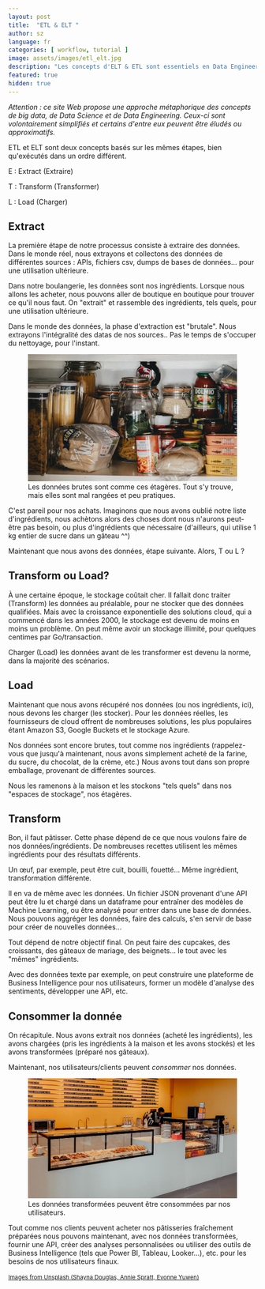 ```yaml
---
layout: post
title:  "ETL & ELT "
author: sz
language: fr
categories: [ workflow, tutorial ]
image: assets/images/etl_elt.jpg
description: "Les concepts d'ELT & ETL sont essentiels en Data Engineering. Il est possible d'en expliquer facilement le fonctionnement au travers d'une boulangerie."
featured: true
hidden: true
---
```


<div class="disclaimer"><i>Attention : ce site Web propose une approche métaphorique des concepts de big data, de Data Science et de Data Engineering. Ceux-ci sont volontairement simplifiés et certains d'entre eux peuvent être éludés ou approximatifs.</i></div>

ETL et ELT sont deux concepts basés sur les mêmes étapes, bien qu'exécutés dans un ordre différent.

E : Extract (Extraire)

T : Transform (Transformer)

L : Load (Charger)


## Extract

La première étape de notre processus consiste à extraire des données. Dans le monde réel, nous extrayons et collectons des données de différentes sources : APIs, fichiers csv, dumps de bases de données... pour une utilisation ultérieure.

Dans notre boulangerie, les données sont nos ingrédients. Lorsque nous allons les acheter, nous pouvons aller de boutique en boutique pour trouver ce qu'il nous faut. On "extrait" et rassemble des ingrédients, tels quels, pour une utilisation ultérieure.

Dans le monde des données, la phase d'extraction est "brutale". Nous extrayons l'intégralité des datas de nos sources.. Pas le temps de s'occuper du nettoyage, pour l'instant.


<figure>
    <img src="assets/images/etl.jpg" alt="Messy shelves to represent raw data"/>
    <figcaption>Les données brutes sont comme ces étagères. Tout s'y trouve, mais elles sont mal rangées et peu pratiques.</figcaption>
</figure>

C'est pareil pour nos achats. Imaginons que nous avons oublié notre liste d'ingrédients, nous achètons alors des choses dont nous n'aurons peut-être pas besoin, ou plus d'ingrédients que nécessaire (d'ailleurs, qui utilise 1 kg entier de sucre dans un gâteau ^^)

Maintenant que nous avons des données, étape suivante. Alors, T ou L ?


## Transform ou Load?

À une certaine époque, le stockage coûtait cher. Il fallait donc traiter (Transform) les données au préalable, pour ne stocker que des données qualifiées.
Mais avec la croissance exponentielle des solutions cloud, qui a commencé dans les années 2000, le stockage est devenu de moins en moins un problème. On peut même avoir un stockage illimité, pour quelques centimes par Go/transaction.

Charger (Load) les données avant de les transformer est devenu la norme, dans la majorité des scénarios.

## Load

Maintenant que nous avons récupéré nos données (ou nos ingrédients, ici), nous devons les charger (les stocker).
Pour les données réelles, les fournisseurs de cloud offrent de nombreuses solutions, les plus populaires étant Amazon S3, Google Buckets et le stockage Azure.

Nos données sont encore brutes, tout comme nos ingrédients (rappelez-vous que jusqu'à maintenant, nous avons simplement acheté de la farine, du sucre, du chocolat, de la crème, etc.)
Nous avons tout dans son propre emballage, provenant de différentes sources.

Nous les ramenons à la maison et les stockons "tels quels" dans nos "espaces de stockage", nos étagères.

## Transform

Bon, il faut pâtisser. Cette phase dépend de ce que nous voulons faire de nos données/ingrédients.
De nombreuses recettes utilisent les mêmes ingrédients pour des résultats différents.

Un œuf, par exemple, peut être cuit, bouilli, fouetté... Même ingrédient, transformation différente.

Il en va de même avec les données. Un fichier JSON provenant d'une API peut être lu et chargé dans un dataframe pour entraîner des modèles de Machine Learning, ou être analysé pour entrer dans une base de données. Nous pouvons aggréger les données, faire des calculs, s'en servir de base pour créer de nouvelles données...

Tout dépend de notre objectif final. On peut faire des cupcakes, des croissants, des gâteaux de mariage, des beignets... le tout avec les "mêmes" ingrédients.

Avec des données texte par exemple, on peut construire une plateforme de Business Intelligence pour nos utilisateurs, former un modèle d'analyse des sentiments, développer une API, etc.

## Consommer la donnée

On récapitule. Nous avons extrait nos données (acheté les ingrédients), les avons chargées (pris les ingrédients à la maison et les avons stockés) et les avons transformées (préparé nos gâteaux).

Maintenant, nos utilisateurs/clients peuvent <i>consommer</i> nos données.

<figure>
    <img src="assets/images/eltl.jpg" alt="Pastry showcase, like our qualified data"/>
    <figcaption>Les données transformées peuvent être consommées par nos utilisateurs.</figcaption>
</figure>

Tout comme nos clients peuvent acheter nos pâtisseries fraîchement préparées nous pouvons maintenant, avec nos données transformées, fournir une API, créer des analyses personnalisées ou utiliser des outils de Business Intelligence (tels que Power BI, Tableau, Looker...), etc. pour les besoins de nos utilisateurs finaux.

<p><a href="https://unsplash.com" target="blank_"><small>Images from Unsplash (Shayna Douglas, Annie Spratt, Evonne Yuwen)</small></a></p>

